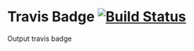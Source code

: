 # Travis Badge [![Build Status](https://app.travis-ci.com/M-Tumelo/pizza_cart_with_expressjs.svg?branch=main)](https://app.travis-ci.com/M-Tumelo/pizza_cart_with_expressjs)

Output travis badge